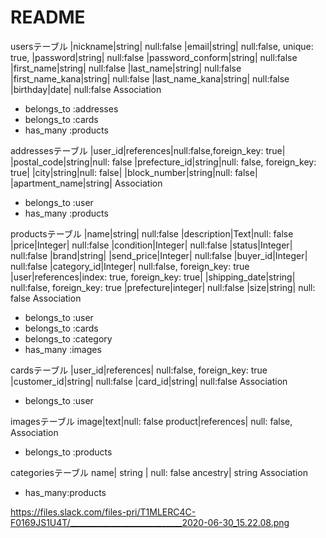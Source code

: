 # README

usersテーブル
|nickname|string| null:false
|email|string| null:false, unique: true, 
|password|string| null:false
|password_conform|string| null:false
|first_name|string| null:false
|last_name|string| null:false
|first_name_kana|string| null:false
|last_name_kana|string| null:false
|birthday|date| null:false
Association
- belongs_to :addresses
- belongs_to :cards
- has_many :products


addressesテーブル
|user_id|references|null:false,foreign_key: true|
|postal_code|string|null: false
|prefecture_id|string|null: false, foreign_key: true|
|city|string|null: false|
|block_number|string|null: false|
|apartment_name|string|
Association
- belongs_to :user
- has_many :products

productsテーブル
|name|string| null:false
|description|Text|null: false
|price|Integer| null:false
|condition|Integer| null:false
|status|Integer| null:false
|brand|string|
|send_price|Integer| null:false
|buyer_id|Integer| null:false
|category_id|Integer| null:false, foreign_key: true
|user|references|index: true, foreign_key: true|
|shipping_date|string| null:false, foreign_key: true
|prefecture|integer| null:false
|size|string| null: false
Association
- belongs_to :user
- belongs_to :cards
- belongs_to :category
- has_many :images


cardsテーブル
|user_id|references| null:false, foreign_key: true
|customer_id|string| null:false
|card_id|string| null:false
Association
- belongs_to :user

imagesテーブル
image|text|null: false
product|references| null: false, 
Association
- belongs_to :products

categoriesテーブル
name| string | null: false
ancestry| string
Association
- has_many:products

https://files.slack.com/files-pri/T1MLERC4C-F0169JS1U4T/____________________________2020-06-30_15.22.08.png
